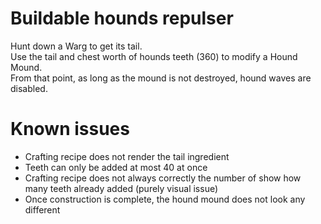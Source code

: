 # Buildable hounds repulser

Hunt down a Warg to get its tail.  
Use the tail and chest worth of hounds teeth (360) to modify a Hound Mound.  
From that point, as long as the mound is not destroyed, hound waves are disabled.  

# Known issues

* Crafting recipe does not render the tail ingredient
* Teeth can only be added at most 40 at once
* Crafting recipe does not always correctly the number of show how many teeth already added (purely visual issue)
* Once construction is complete, the hound mound does not look any different
